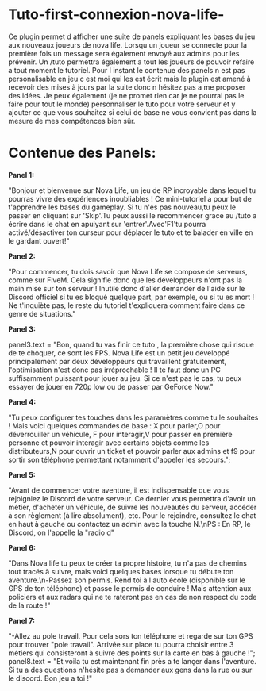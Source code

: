 # Tuto-first-connexion-nova-life-
Ce plugin permet d afficher une suite de panels expliquant les bases du jeu aux nouveaux joueurs de nova life. Lorsqu un joueur se connecte pour la première fois un message sera également envoyé aux admins pour les prévenir. Un /tuto permettra également a tout les joueurs de pouvoir refaire a tout moment le tutoriel. Pour l instant le contenue des panels n est pas personalisable en jeu c est moi qui les est écrit mais le plugin est amené à recevoir des mises à jours par la suite donc n hésitez pas a me proposer des idées.
Je peux également (je ne promet rien car je ne pourrai pas le faire pour tout le monde) personnaliser le tuto pour votre serveur et y ajouter ce que vous souhaitez si celui de base ne vous convient pas dans la mesure de mes compétences bien sûr.

# Contenue des Panels:

**Panel 1:**

"Bonjour et bienvenue sur Nova Life, un jeu de RP incroyable dans lequel tu pourras vivre des expériences inoubliables ! Ce mini-tutoriel a pour but de t'apprendre les bases du gameplay. Si tu n'es pas nouveau,tu peux le passer en cliquant sur 'Skip'.Tu peux aussi le recommencer grace au /tuto a écrire dans le chat en apuiyant sur 'entrer'.Avec'F1'tu pourra activé/désactiver ton curseur pour déplacer le tuto et te balader en ville en le gardant ouvert!"

**Panel 2:**

"Pour commencer, tu dois savoir que Nova Life se compose de serveurs, comme sur FiveM. Cela signifie donc que les développeurs n'ont pas la main mise sur ton serveur ! Inutile donc d'aller demander de l'aide sur le Discord officiel si tu es bloqué quelque part, par exemple, ou si tu es mort ! Ne t'inquiète pas, le reste du tutoriel t'expliquera comment faire dans ce genre de situations."

**Panel 3:**

panel3.text = "Bon, quand tu vas finir ce tuto , la première chose qui risque de te choquer, ce sont les FPS. Nova Life est un petit jeu développé principalement par deux développeurs qui travaillent gratuitement, l'optimisation n'est donc pas irréprochable ! Il te faut donc un PC suffisamment puissant pour jouer au jeu. Si ce n'est pas le cas, tu peux essayer de jouer en 720p low ou de passer par GeForce Now."

**Panel 4:**

"Tu peux configurer tes touches dans les paramètres comme tu le souhaites ! Mais voici quelques commandes de base : X pour parler,O pour déverrouiller un véhicule, F pour interagir,V pour passer en première personne et pouvoir interagir avec certains objets comme les distributeurs,N pour ouvrir un ticket et pouvoir parler aux admins et f9 pour sortir son téléphone permettant notamment d'appeler les secours.";

**Panel 5:**

 "Avant de commencer votre aventure, il est indispensable que vous rejoigniez le Discord de votre serveur. Ce dernier vous permettra d'avoir un métier, d'acheter un véhicule, de suivre les nouveautés du serveur, accéder à son règlement (à lire absolument), etc. Pour le rejoindre, consultez le chat en haut à gauche ou contactez un admin avec la touche N.\nPS : En RP, le Discord, on l'appelle la \"radio d\"
 
**Panel 6:**

"Dans Nova life tu peux te créer ta propre histoire, tu n'a pas de chemins tout tracés à suivre, mais voici quelques bases lorsque tu débute ton aventure.\n-Passez son permis. Rend toi à l auto école (disponible sur le GPS de ton téléphone) et passe le permis de conduire ! Mais attention aux policiers et aux radars qui ne te rateront pas en cas de non respect du code de la route !"

**Panel 7:**

"-Allez au pole travail. Pour cela sors ton téléphone et regarde sur ton GPS pour trouver \"pole travail\". Arrivée sur place tu pourra choisir entre 3 métiers qui consisteront à suivre des points sur la carte en bas à gauche !";
panel8.text = "Et voila tu est maintenant fin près a te lançer dans l'aventure. Si tu a des questions n'hésite pas a demander aux gens dans la rue ou sur le discord. Bon jeu a toi !"

